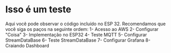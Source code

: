 <html>
  <h1><b>Isso é um teste </b></h1>
  Aqui você pode observar o código incluído no ESP 32.
  Recomendamos que você siga os paços na seguinte ordem: <break>
  1- Acesso ao AWS
  2- Configurar "Coisa"
  3- Implementação no ESP32
  4- Teste MQTT
  5- Configurar StreamDataBase
  6- Teste StreamDataBase
  7- Configurar Grafana
  8- Craiando Dashboard
</html>
